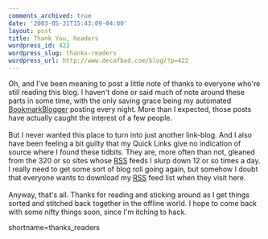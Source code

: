 ```yaml
---
comments_archived: true
date: '2003-05-31T15:43:09-04:00'
layout: post
title: Thank You, Readers
wordpress_id: 422
wordpress_slug: thanks-readers
wordpress_url: http://www.decafbad.com/blog/?p=422
---
```

Oh, and I've been meaning to post a little note of thanks to everyone
who're still reading this blog.  I haven't done or said much of note
around these parts in some time, with the only saving grace being my
automated <a href="http://www.decafbad.com/twiki/bin/view/Main/BookmarkBlogger">BookmarkBlogger</a> posting every night.  More than I expected,
those posts have actually caught the interest of a few people.
<br /><br />
But I never wanted this
place to turn into just another link-blog.  And I also have been feeling
a bit guilty that my Quick Links give no indication of source where
I found these tidbits.  They are, more often than not, gleaned from
the 320 or so sites whose <a href="http://www.decafbad.com/twiki/bin/view/Main/RSS">RSS</a> feeds I slurp down 12 or so times a day.
I really need to get some sort of blog roll going again, but somehow I
doubt that everyone wants to download my <a href="http://www.decafbad.com/twiki/bin/view/Main/RSS">RSS</a> feed list when they visit
here.
<br /><br />
Anyway, that's all.  Thanks for reading and sticking around as I get
things sorted and stitched back together in the offline world.  I hope
to come back with some nifty things soon, since I'm itching to hack.
<!--more-->
shortname=thanks_readers
